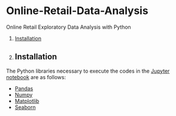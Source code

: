 # Online-Retail-Data-Analysis
Online Retail Exploratory Data Analysis with Python

1. [Installation](#installation)

2. ## Installation <a name="installation"></a>
The Python libraries necessary to execute the codes in the [Jupyter notebook](https://github.com/monde1023/Online-Retail-Data-Analysis/blob/main/online_retail_analysis.ipynb) are
as follows:
* [Pandas](https://pandas.pydata.org/)
* [Numpy](https://numpy.org/)
* [Matplotlib](https://matplotlib.org/stable/index.html)
* [Seaborn](https://seaborn.pydata.org/)
